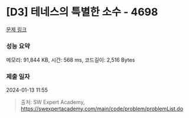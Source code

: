 # [D3] 테네스의 특별한 소수 - 4698 

[문제 링크](https://swexpertacademy.com/main/code/problem/problemDetail.do?contestProbId=AWRuoqCKkE0DFAXt) 

### 성능 요약

메모리: 91,844 KB, 시간: 568 ms, 코드길이: 2,516 Bytes

### 제출 일자

2024-01-13 11:55



> 출처: SW Expert Academy, https://swexpertacademy.com/main/code/problem/problemList.do